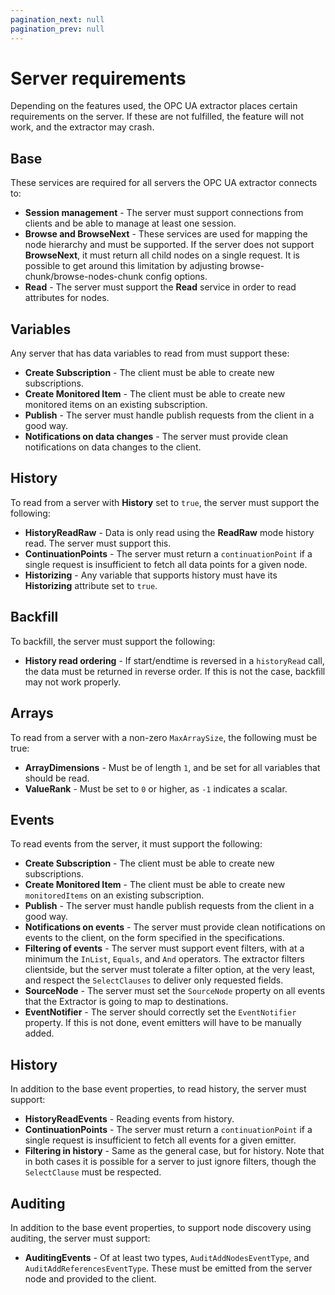 ```yaml
---
pagination_next: null
pagination_prev: null
---
```


# Server requirements

Depending on the features used, the OPC UA extractor places certain requirements on the server. If these are not fulfilled, the feature will not work, and the extractor may crash.

## Base

These services are required for all servers the OPC UA extractor connects to:

- **Session management** - The server must support connections from clients and be able to manage at least one session.
- **Browse and BrowseNext** - These services are used for mapping the node hierarchy and must be supported. If the server does not support **BrowseNext**, it must return all child nodes on a single request. It is possible to get around this limitation by adjusting browse-chunk/browse-nodes-chunk config options.
- **Read** - The server must support the **Read** service in order to read attributes for nodes.

## Variables

Any server that has data variables to read from must support these:

- **Create Subscription** - The client must be able to create new subscriptions.
- **Create Monitored Item** - The client must be able to create new monitored items on an existing subscription.
- **Publish** - The server must handle publish requests from the client in a good way.
- **Notifications on data changes** - The server must provide clean notifications on data changes to the client.

## History

To read from a server with **History** set to `true`, the server must support the following:

- **HistoryReadRaw** - Data is only read using the **ReadRaw** mode history read. The server must support this.
- **ContinuationPoints** - The server must return a `continuationPoint` if a single request is insufficient to fetch all data points for a given node.
- **Historizing** - Any variable that supports history must have its **Historizing** attribute set to `true`.

## Backfill

To backfill, the server must support the following:

- **History read ordering** - If start/endtime is reversed in a `historyRead` call, the data must be returned in reverse order. If this is not the case, backfill may not work properly.

## Arrays

To read from a server with a non-zero `MaxArraySize`, the following must be true:

- **ArrayDimensions** - Must be of length `1`, and be set for all variables that should be read.
- **ValueRank** - Must be set to `0` or higher, as `-1` indicates a scalar.

## Events

To read events from the server, it must support the following:

- **Create Subscription** - The client must be able to create new subscriptions.
- **Create Monitored Item** - The client must be able to create new `monitoredItems` on an existing subscription.
- **Publish** - The server must handle publish requests from the client in a good way.
- **Notifications on events** - The server must provide clean notifications on events to the client, on the form specified in the specifications.
- **Filtering of events** - The server must support event filters, with at a minimum the `InList`, `Equals`, and `And` operators. The extractor filters clientside, but the server must tolerate a filter option, at the very least, and respect the `SelectClauses` to deliver only requested fields.
- **SourceNode** - The server must set the `SourceNode` property on all events that the Extractor is going to map to destinations.
- **EventNotifier** - The server should correctly set the `EventNotifier` property. If this is not done, event emitters will have to be manually added.

## History

In addition to the base event properties, to read history, the server must support:

- **HistoryReadEvents** - Reading events from history.
- **ContinuationPoints** - The server must return a `continuationPoint` if a single request is insufficient to fetch all events for a given emitter.
- **Filtering in history** - Same as the general case, but for history. Note that in both cases it is possible for a server to just ignore filters, though the `SelectClause` must be respected.

## Auditing

In addition to the base event properties, to support node discovery using auditing, the server must support:

- **AuditingEvents** - Of at least two types, `AuditAddNodesEventType`, and `AuditAddReferencesEventType`. These must be emitted from the server node and provided to the client.
